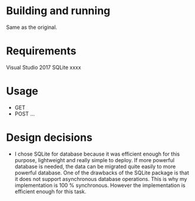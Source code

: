# Building and running
Same as the original. 

# Requirements
Visual Studio 2017
SQLite xxxx

# Usage
- GET
- POST
...

# Design decisions
- I chose SQLite for database because it was efficient enough for this purpose, lightweight and really simple to deploy. If more powerful database is needed, the data can be migrated quite easily to more powerful database. One of the drawbacks of the SQLite package is that it does not support asynchronous database operations. This is why my implementation is 100 % synchronous. However the implementation is efficient enough for this task. 